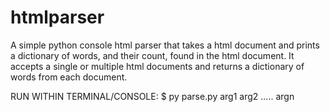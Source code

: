 # htmlparser
A simple python console html parser that takes a html document and prints a dictionary of words, and their count, found in the html document. It accepts a single or multiple html documents and returns a dictionary of words from each document.

RUN WITHIN TERMINAL/CONSOLE:
      $ py parse.py arg1 arg2 ..... argn
